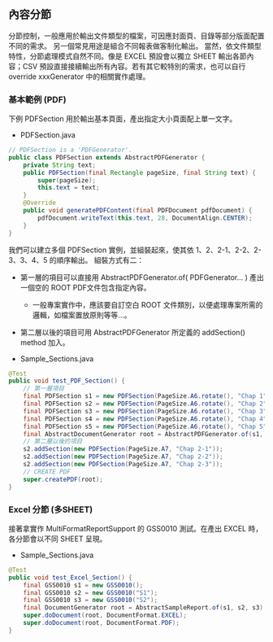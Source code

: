 
## 內容分節

分節控制，一般應用於輸出文件類型的檔案，可因應封面頁、目錄等部分版面配置不同的需求。
另一個常見用途是組合不同報表做客制化輸出。
當然，依文件類型特性，分節處理模式自然不同。像是 EXCEL 預設會以獨立 SHEET 輸出各節內容；CSV 預設直接接續輸出所有內容。若有其它較特別的需求，也可以自行 override xxxGenerator 中的相關實作處理。

### 基本範例 (PDF)

下例 PDFSection 用於輸出基本頁面，產出指定大小頁面配上單一文字。

* PDFSection.java
``` java
// PDFSection is a 'PDFGenerator'. 
public class PDFSection extends AbstractPDFGenerator {
    private String text;
    public PDFSection(final Rectangle pageSize, final String text) {
        super(pageSize);
        this.text = text;
    }
    @Override
    public void generatePDFContent(final PDFDocument pdfDocument) {
        pdfDocument.writeText(this.text, 28, DocumentAlign.CENTER);
    }
}
```

我們可以建立多個 PDFSection 實例，並組裝起來，使其依 1、2、2-1、2-2、2-3、3、4、5 的順序輸出。
組裝方式有二：

* 第一層的項目可以直接用 AbstractPDFGenerator.of( PDFGenerator... ) 產出一個空的 ROOT PDF文件包含指定內容。
  * 一般專案實作中，應該要自訂空白 ROOT 文件類別，以便處理專案所需的邏輯，如檔案置放原則等等...。
* 第二層以後的項目可用 AbstractPDFGenerator 所定義的 addSection() method 加入。

* Sample_Sections.java
``` java
@Test
public void test_PDF_Section() {
    // 第一層項目
    final PDFSection s1 = new PDFSection(PageSize.A6.rotate(), "Chap 1");
    final PDFSection s2 = new PDFSection(PageSize.A6.rotate(), "Chap 2");
    final PDFSection s3 = new PDFSection(PageSize.A6.rotate(), "Chap 3");
    final PDFSection s4 = new PDFSection(PageSize.A6.rotate(), "Chap 4");
    final PDFSection s5 = new PDFSection(PageSize.A6.rotate(), "Chap 5");
    final AbstractDocumentGenerator root = AbstractPDFGenerator.of(s1, s2, s3, s4, s5);
    // 第二層以後的項目
    s2.addSection(new PDFSection(PageSize.A7, "Chap 2-1")); 
    s2.addSection(new PDFSection(PageSize.A7, "Chap 2-2"));
    s2.addSection(new PDFSection(PageSize.A7, "Chap 2-3"));
    // CREATE PDF
    super.createPDF(root);
}
```





### Excel 分節 (多SHEET)

接著拿實作 MultiFormatReportSupport 的 GSS0010 測試。在產出 EXCEL 時，各分節會以不同 SHEET 呈現。

* Sample_Sections.java
``` java
@Test
public void test_Excel_Section() {
    final GSS0010 s1 = new GSS0010();
    final GSS0010 s2 = new GSS0010("S1");
    final GSS0010 s3 = new GSS0010("S2");
    final DocumentGenerator root = AbstractSampleReport.of(s1, s2, s3);
    super.doDocument(root, DocumentFormat.EXCEL);
    super.doDocument(root, DocumentFormat.PDF);
}
```



